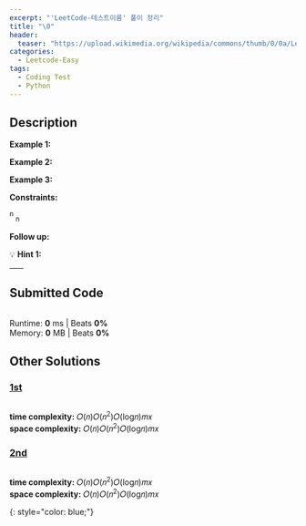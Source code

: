 ```yaml
---
excerpt: "'LeetCode-테스트이름' 풀이 정리"
title: "\0"
header:
  teaser: "https://upload.wikimedia.org/wikipedia/commons/thumb/0/0a/LeetCode_Logo_black_with_text.svg/458px-LeetCode_Logo_black_with_text.svg.png"
categories:
  - Leetcode-Easy
tags:
  - Coding Test
  - Python
---
```


## <i class="fa-solid fa-file-lines"></i> Description



**Example 1:**



**Example 2:**



**Example 3:**


**Constraints:**

<sup>n</sup>
<sub>n</sub>


**Follow up:** 

💡 **Hint 1:**   
<u><span style="color:#F5F5F5">hint</span></u>


## <i class="fa-solid fa-cloud-arrow-up"></i> Submitted Code

```python

```
<i class="fa-solid fa-clock"></i> Runtime: **0** ms \| Beats **0%**    
<i class="fa-solid fa-memory"></i> Memory: **0** MB \| Beats **0%**


## <i class="fa-solid fa-flask"></i> Other Solutions

### <a href="" target="_blank">1st</a>

```python

```
<i class="fa-solid fa-clock"></i> **time complexity:** 𝑂(𝑛)𝑂(𝑛<sup>2</sup>)𝑂(log𝑛)𝑚𝑥    
<i class="fa-solid fa-memory"></i> **space complexity:** 𝑂(𝑛)𝑂(𝑛<sup>2</sup>)𝑂(log𝑛)𝑚𝑥             

### <a href="" target="_blank">2nd</a>

```python

```
<i class="fa-solid fa-clock"></i> **time complexity:** 𝑂(𝑛)𝑂(𝑛<sup>2</sup>)𝑂(log𝑛)𝑚𝑥            
<i class="fa-solid fa-memory"></i> **space complexity:** 𝑂(𝑛)𝑂(𝑛<sup>2</sup>)𝑂(log𝑛)𝑚𝑥    



{: style="color: blue;"}